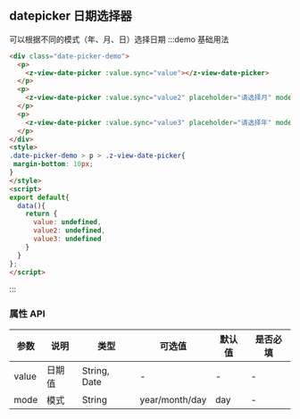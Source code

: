 ## datepicker 日期选择器 
可以根据不同的模式（年、月、日）选择日期
:::demo 基础用法
```html
<div class="date-picker-demo">
  <p>
    <z-view-date-picker :value.sync="value"></z-view-date-picker>
  </p>
  <p>
    <z-view-date-picker :value.sync="value2" placeholder="请选择月" mode="month"></z-view-date-picker>
  </p>
  <p>
    <z-view-date-picker :value.sync="value3" placeholder="请选择年" mode="year"></z-view-date-picker>
  </p>
</div>
<style>
.date-picker-demo > p > .z-view-date-picker{
 margin-bottom: 10px; 
}
</style>
<script>
export default{
  data(){
    return {
      value: undefined,
      value2: undefined,
      value3: undefined
    }
  }
};
</script>
```
:::


### 属性 API

| 参数      | 说明    | 类型      | 可选值       | 默认值   | 是否必填 |
|---------- |-------- |---------- |-------------  |-------- |-------- |
| value | 日期值 | String, Date | - | - | - |
| mode | 模式 | String | year/month/day | day | - |

